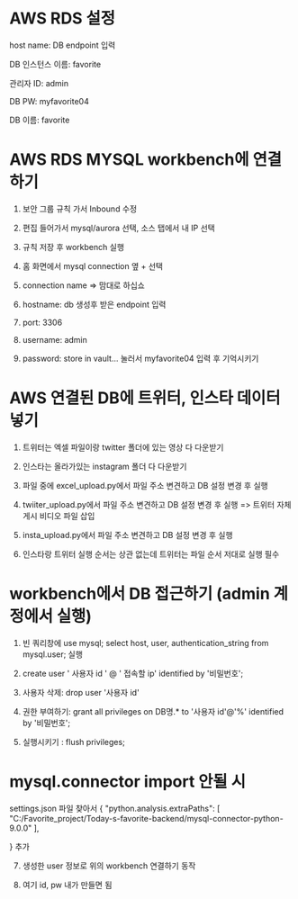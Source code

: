 # AWS RDS 설정
host name: DB endpoint 입력

DB 인스턴스 이름: favorite

관리자 ID: admin

DB PW: myfavorite04

DB 이름: favorite

# AWS RDS MYSQL workbench에 연결하기
1. 보안 그룹 규칙 가서 Inbound 수정
   
2. 편집 들어가서 mysql/aurora 선택, 소스 탭에서 내 IP 선택
   
3. 규칙 저장 후 workbench 실행
 
4. 홈 화면에서 mysql connection 옆 + 선택
  
5. connection name => 맘대로 하십쇼
 
6. hostname: db 생성후 받은 endpoint 입력
 
7. port: 3306

8. username: admin
 
9. password: store in vault...  눌러서 myfavorite04 입력 후 기억시키기

# AWS 연결된 DB에 트위터, 인스타 데이터 넣기
1. 트위터는 엑셀 파일이랑 twitter 폴더에 있는 영상 다 다운받기

2. 인스타는 올라가있는 instagram 폴더 다 다운받기

3. 파일 중에 excel_upload.py에서 파일 주소 변견하고 DB 설정 변경 후 실행

4. twiiter_upload.py에서 파일 주소 변견하고 DB 설정 변경 후 실행 => 트위터 자체 게시 비디오 파일 삽입

5. insta_upload.py에서 파일 주소 변견하고 DB 설정 변경 후 실행

6. 인스타랑 트위터 실행 순서는 상관 없는데 트위터는 파일 순서 저대로 실행 필수

# workbench에서 DB 접근하기 (admin 계정에서 실행)
1. 빈 쿼리창에
   use mysql; 
   select host, user, authentication_string from mysql.user; 실행

2. create user ' 사용자 id ' @ ' 접속할 ip' identified by '비밀번호';

3. 사용자 삭제: drop user '사용자 id'

4. 권한 부여하기: grant all privileges on DB명.* to '사용자 id'@'%' identified by '비밀번호';

5. 실행시키기 : flush privileges;

# mysql.connector import 안될 시
settings.json 파일 찾아서
{
    "python.analysis.extraPaths": [
    "C:/Favorite_project/Today-s-favorite-backend/mysql-connector-python-9.0.0"
],

}
추가

7. 생성한 user 정보로 위의 workbench 연결하기 동작

8. 여기 id, pw 내가 만들면 됨

